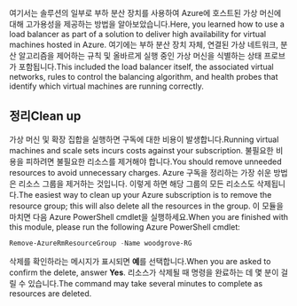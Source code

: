<span data-ttu-id="50aff-101">여기서는 솔루션의 일부로 부하 분산 장치를 사용하여 Azure에 호스트된 가상 머신에 대해 고가용성을 제공하는 방법을 알아보았습니다.</span><span class="sxs-lookup"><span data-stu-id="50aff-101">Here, you learned how to use a load balancer as part of a solution to deliver high availability for virtual machines hosted in Azure.</span></span> <span data-ttu-id="50aff-102">여기에는 부하 분산 장치 자체, 연결된 가상 네트워크, 분산 알고리즘을 제어하는 규칙 및 올바르게 실행 중인 가상 머신을 식별하는 상태 프로브가 포함됩니다.</span><span class="sxs-lookup"><span data-stu-id="50aff-102">This included the load balancer itself, the associated virtual networks, rules to control the balancing algorithm, and health probes that identify which virtual machines are running correctly.</span></span>

## <a name="clean-up"></a><span data-ttu-id="50aff-103">정리</span><span class="sxs-lookup"><span data-stu-id="50aff-103">Clean up</span></span>
<!---TODO: Update for sandbox?--->

<span data-ttu-id="50aff-104">가상 머신 및 확장 집합을 실행하면 구독에 대한 비용이 발생합니다.</span><span class="sxs-lookup"><span data-stu-id="50aff-104">Running virtual machines and scale sets incurs costs against your subscription.</span></span> <span data-ttu-id="50aff-105">불필요한 비용을 피하려면 불필요한 리소스를 제거해야 합니다.</span><span class="sxs-lookup"><span data-stu-id="50aff-105">You should remove unneeded resources to avoid unnecessary charges.</span></span> <span data-ttu-id="50aff-106">Azure 구독을 정리하는 가장 쉬운 방법은 리소스 그룹을 제거하는 것입니다. 이렇게 하면 해당 그룹의 모든 리소스도 삭제됩니다.</span><span class="sxs-lookup"><span data-stu-id="50aff-106">The easiest way to clean up your Azure subscription is to remove the resource group; this will also delete all the resources in the group.</span></span> <span data-ttu-id="50aff-107">이 모듈을 마치면 다음 Azure PowerShell cmdlet을 실행하세요.</span><span class="sxs-lookup"><span data-stu-id="50aff-107">When you are finished with this module, please run the following Azure PowerShell cmdlet:</span></span>

```powershell
Remove-AzureRmResourceGroup -Name woodgrove-RG
```

<span data-ttu-id="50aff-108">삭제를 확인하라는 메시지가 표시되면 **예**를 선택합니다.</span><span class="sxs-lookup"><span data-stu-id="50aff-108">When you are asked to confirm the delete, answer **Yes**.</span></span> <span data-ttu-id="50aff-109">리소스가 삭제될 때 명령을 완료하는 데 몇 분이 걸릴 수 있습니다.</span><span class="sxs-lookup"><span data-stu-id="50aff-109">The command may take several minutes to complete as resources are deleted.</span></span>